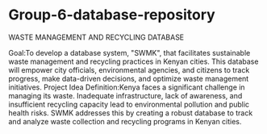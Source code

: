 # Group-6-database-repository
WASTE MANAGEMENT AND RECYCLING DATABASE

Goal:To develop a database system, "SWMK", that facilitates sustainable waste management and recycling practices in Kenyan cities.  This database will empower city officials, environmental agencies, and citizens to track progress, make data-driven decisions, and optimize waste management initiatives.
 Project Idea Definition:Kenya faces a significant challenge in managing its waste. Inadequate infrastructure, lack of awareness, and insufficient recycling capacity lead to environmental pollution and public health risks. SWMK addresses this by creating a robust database to track and analyze waste collection and recycling programs in Kenyan cities. 
 
